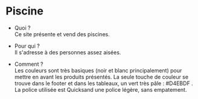 # Piscine

- Quoi ?  
  Ce site présente et vend des piscines. 

- Pour qui ?  
  Il s'adresse à des personnes assez aisées.

- Comment ?  
  Les couleurs sont très basiques (noir et blanc principalement) pour mettre en avant les produits présentés. 
  La seule touche de couleur se trouve dans le footer et dans les tableaux, un vert très pâle : #D4EBDF .
  La police utilisée est Quicksand une police légère, sans empatement.
